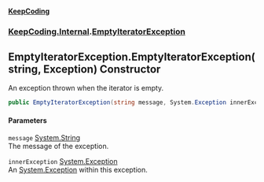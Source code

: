 #### [KeepCoding](index.md 'index')
### [KeepCoding.Internal](KeepCoding_Internal.md 'KeepCoding.Internal').[EmptyIteratorException](EmptyIteratorException.md 'KeepCoding.Internal.EmptyIteratorException')
## EmptyIteratorException.EmptyIteratorException(string, Exception) Constructor
An exception thrown when the iterator is empty.  
```csharp
public EmptyIteratorException(string message, System.Exception innerException);
```
#### Parameters
<a name='KeepCoding_Internal_EmptyIteratorException_EmptyIteratorException(string_System_Exception)_message'></a>
`message` [System.String](https://docs.microsoft.com/en-us/dotnet/api/System.String 'System.String')  
The message of the exception.
  
<a name='KeepCoding_Internal_EmptyIteratorException_EmptyIteratorException(string_System_Exception)_innerException'></a>
`innerException` [System.Exception](https://docs.microsoft.com/en-us/dotnet/api/System.Exception 'System.Exception')  
An [System.Exception](https://docs.microsoft.com/en-us/dotnet/api/System.Exception 'System.Exception') within this exception.
  
